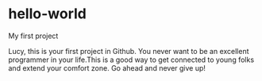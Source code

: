 # hello-world
My first project

Lucy, this is your first project in Github. You never want to be an excellent programmer in your life.This is a good way to get connected to young folks and extend your comfort zone. Go ahead and never give up!
